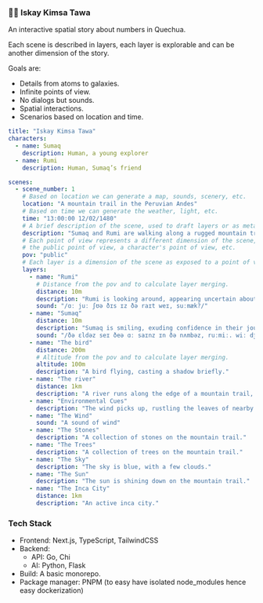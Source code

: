 ### 🖐🏽 Iskay Kimsa Tawa

An interactive spatial story about numbers in Quechua.

Each scene is described in layers, each layer is explorable and can be another dimension of the story.

Goals are:

- Details from atoms to galaxies.
- Infinite points of view.
- No dialogs but sounds.
- Spatial interactions.
- Scenarios based on location and time.

```yaml
title: "Iskay Kimsa Tawa"
characters:
  - name: Sumaq
    description: Human, a young explorer
  - name: Rumi
    description: Human, Sumaq’s friend

scenes:
  - scene_number: 1
    # Based on location we can generate a map, sounds, scenery, etc.
    location: "A mountain trail in the Peruvian Andes"
    # Based on time we can generate the weather, light, etc.
    time: "13:00:00 12/02/1480"
    # A brief description of the scene, used to draft layers or as meta data.
    description: "Sumaq and Rumi are walking along a rugged mountain trail. The sun is shining, and the path ahead is narrow and filled with stones."
    # Each point of view represents a different dimension of the scene, it can be
    # the public point of view, a character's point of view, etc.
    pov: "public"
    # Each layer is a dimension of the scene as exposed to a point of view.
    layers:
      - name: "Rumi"
        # Distance from the pov and to calculate layer merging.
        distance: 10m
        description: "Rumi is looking around, appearing uncertain about their path."
        sound: "/ɑː juː ʃʊə ðɪs ɪz ðə raɪt weɪ, suːmæk?/"
      - name: "Sumaq"
        distance: 10m
        description: "Sumaq is smiling, exuding confidence in their journey."
        sound: "/ðə ɛldəz seɪ ðeə ɑː saɪnz ɪn ðə nʌmbəz, ruːmiː. wiː dʒʌst hæv tuː lʊk keəfʊli./"
      - name: "The bird"
        distance: 200m
        # Altitude from the pov and to calculate layer merging.
        altitude: 100m
        description: "A bird flying, casting a shadow briefly."
      - name: "The river"
        distance: 1km
        description: "A river runs along the edge of a mountain trail, its sound barely audible."
      - name: "Environmental Cues"
        description: "The wind picks up, rustling the leaves of nearby trees."
      - name: "The Wind"
        sound: "A sound of wind"
      - name: "The Stones"
        description: "A collection of stones on the mountain trail."
      - name: "The Trees"
        description: "A collection of trees on the mountain trail."
      - name: "The Sky"
        description: "The sky is blue, with a few clouds."
      - name: "The Sun"
        description: "The sun is shining down on the mountain trail."
      - name: "The Inca City"
        distance: 1km
        description: "An active inca city."
```

### Tech Stack

- Frontend: Next.js, TypeScript, TailwindCSS
- Backend: 
  - API: Go, Chi
  - AI: Python, Flask
- Build: A basic monorepo.
- Package manager: PNPM (to easy have isolated node_modules hence easy dockerization)
